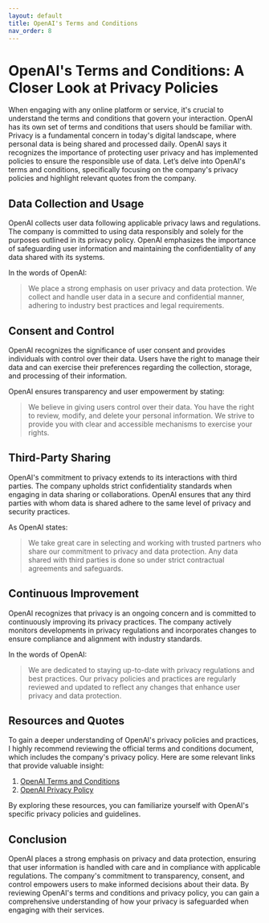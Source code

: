 ```yaml
---
layout: default
title: OpenAI's Terms and Conditions
nav_order: 8
---
```


# OpenAI's Terms and Conditions: A Closer Look at Privacy Policies

When engaging with any online platform or service, it's crucial to understand the terms and conditions that govern your interaction. OpenAI has its own set of terms and conditions that users should be familiar with. Privacy is a fundamental concern in today's digital landscape, where personal data is being shared and processed daily. OpenAI says it recognizes the importance of protecting user privacy and has implemented policies to ensure the responsible use of data. Let’s delve into OpenAI's terms and conditions, specifically focusing on the company's privacy policies and highlight relevant quotes from the company.

## Data Collection and Usage

OpenAI collects user data following applicable privacy laws and regulations. The company is committed to using data responsibly and solely for the purposes outlined in its privacy policy. OpenAI emphasizes the importance of safeguarding user information and maintaining the confidentiality of any data shared with its systems.

In the words of OpenAI:

>We place a strong emphasis on user privacy and data protection. We collect and handle user data in a secure and confidential manner, adhering to industry best practices and legal requirements.

## Consent and Control

OpenAI recognizes the significance of user consent and provides individuals with control over their data. Users have the right to manage their data and can exercise their preferences regarding the collection, storage, and processing of their information.

OpenAI ensures transparency and user empowerment by stating:

>We believe in giving users control over their data. You have the right to review, modify, and delete your personal information. We strive to provide you with clear and accessible mechanisms to exercise your rights.

## Third-Party Sharing

OpenAI's commitment to privacy extends to its interactions with third parties. The company upholds strict confidentiality standards when engaging in data sharing or collaborations. OpenAI ensures that any third parties with whom data is shared adhere to the same level of privacy and security practices.

As OpenAI states:

>We take great care in selecting and working with trusted partners who share our commitment to privacy and data protection. Any data shared with third parties is done so under strict contractual agreements and safeguards.

## Continuous Improvement

OpenAI recognizes that privacy is an ongoing concern and is committed to continuously improving its privacy practices. The company actively monitors developments in privacy regulations and incorporates changes to ensure compliance and alignment with industry standards.

In the words of OpenAI:

>We are dedicated to staying up-to-date with privacy regulations and best practices. Our privacy policies and practices are regularly reviewed and updated to reflect any changes that enhance user privacy and data protection.

## Resources and Quotes

To gain a deeper understanding of OpenAI's privacy policies and practices, I highly recommend reviewing the official terms and conditions document, which includes the company's privacy policy. Here are some relevant links that provide valuable insight:

1. [OpenAI Terms and Conditions](https://openai.com/policies/terms-of-use)
2. [OpenAI Privacy Policy](https://openai.com/privacy-policy)

By exploring these resources, you can familiarize yourself with OpenAI's specific privacy policies and guidelines.

## Conclusion

OpenAI places a strong emphasis on privacy and data protection, ensuring that user information is handled with care and in compliance with applicable regulations. The company's commitment to transparency, consent, and control empowers users to make informed decisions about their data. By reviewing OpenAI's terms and conditions and privacy policy, you can gain a comprehensive understanding of how your privacy is safeguarded when engaging with their services.
